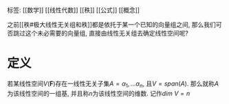 标签: [[数学]] [[线性代数]] [[秩]] [[公式]] [[概念]]

之前[[秩#极大线性无关组和秩]]都是依托于某一个已知的向量组之间, 那么我们可否跳过这个未必需要的向量组, 直接由线性无关组去确定线性空间呢? 

# 定义

若某线性空间$V(\mathbf{F})$存在一线性无关子集$A = \alpha_{1},\dots\alpha_{n}$, 且$V = span(A)$. 那么就称$A$为该线性空间的一组基, 并且称$n$为该线性空间的维数. 记作$dim\ V = n$
